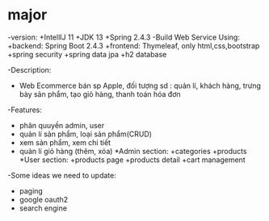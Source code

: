 # major
-version:
+IntellIJ 11
+JDK 13
+Spring 2.4.3
-Build Web Service Using:
+backend: Spring Boot 2.4.3
+frontend: Thymeleaf, only html,css,bootstrap
+spring security
+spring data jpa
+h2 database

-Description:
+ Web Ecommerce bán sp Apple, đối tượng sd : quản lí, khách hàng,
trưng bày sản phẩm, tạo giỏ hàng, thanh toán hóa đơn

-Features:
+ phân quuyền admin, user
+ quản lí sản phẩm, loại sản phẩm(CRUD)
+ xem sản phẩm, xem chi tiết
+ quản lí giỏ hàng (thêm, xóa)
*Admin section:
+categories
+products
*User section:
+products page
+products detail
+cart management

-Some ideas we need to update:
+ paging
+ google oauth2
+ search engine


